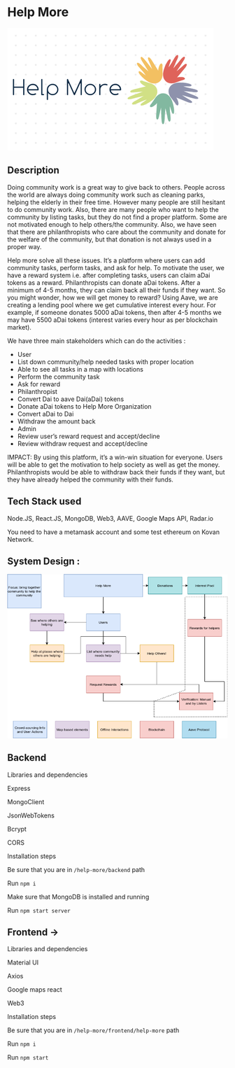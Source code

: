 # Help More

![HelpMore](HelpMore.png)

## Description

Doing community work is a great way to give back to others. People across the world are always doing community work such as cleaning parks, helping the elderly in their free time. However many people are still hesitant to do community work. Also, there are many people who want to help the community by listing tasks, but they do not find a proper platform. Some are not motivated enough to help others/the community. Also, we have seen that there are philanthropists who care about the community and donate for the welfare of the community, but that donation is not always used in a proper way. 

Help more solve all these issues. It’s a platform where users can add community tasks, perform tasks, and ask for help. To motivate the user, we have a reward system i.e. after completing tasks, users can claim aDai tokens as a reward. Philanthropists can donate aDai tokens. After a minimum of 4-5 months, they can claim back all their funds if they want. So you might wonder, how we will get money to reward? Using Aave, we are creating a lending pool where we get cumulative interest every hour. For example, if someone donates 5000 aDai tokens, then after 4-5 months we may have 5500 aDai tokens (interest varies every hour as per blockchain market).

We have three main stakeholders which can do the activities : 
- User
- List down community/help needed tasks with proper location
- Able to see all tasks in a map with locations
- Perform the community task
- Ask for reward
- Philanthropist
- Convert Dai to aave Dai(aDai) tokens
- Donate aDai tokens to Help More Organization
- Convert aDai to Dai
- Withdraw the amount back
- Admin
- Review user’s reward request and accept/decline
- Review withdraw request and accept/decline

IMPACT: By using this platform, it’s a win-win situation for everyone. Users will be able to get the motivation to help society as well as get the money. Philanthropists would be able to withdraw back their funds if they want, but they have already helped the community with their funds. 


## Tech Stack used 

Node.JS, React.JS, MongoDB, Web3, AAVE, Google Maps API, Radar.io

You need to have a metamask account and some test ethereum on Kovan Network. 

## System Design : 

![FlowChart](Help_More.png)

## Backend

Libraries and dependencies

Express

MongoClient

JsonWebTokens

Bcrypt

CORS

Installation steps

Be sure that you are in `/help-more/backend` path

Run `npm i`

Make sure that MongoDB is installed and running

Run `npm start server` 

## Frontend ->

Libraries and dependencies

Material UI

Axios

Google maps react

Web3

Installation steps

Be sure that you are in `/help-more/frontend/help-more` path

Run `npm i`

Run `npm start` 


